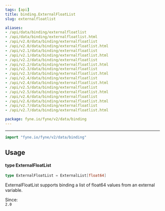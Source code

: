 ```yaml
---
tags: [api]
title: binding.ExternalFloatList
slug: externalfloatlist

aliases:
- /api/data/binding/externalfloatlist
- /api/data/binding/externalfloatlist.html
- /api/v2.0/data/binding/externalfloatlist
- /api/v2.0/data/binding/externalfloatlist.html
- /api/v2.1/data/binding/externalfloatlist
- /api/v2.1/data/binding/externalfloatlist.html
- /api/v2.2/data/binding/externalfloatlist
- /api/v2.2/data/binding/externalfloatlist.html
- /api/v2.3/data/binding/externalfloatlist
- /api/v2.3/data/binding/externalfloatlist.html
- /api/v2.4/data/binding/externalfloatlist
- /api/v2.4/data/binding/externalfloatlist.html
- /api/v2.5/data/binding/externalfloatlist
- /api/v2.5/data/binding/externalfloatlist.html
- /api/v2.6/data/binding/externalfloatlist
- /api/v2.6/data/binding/externalfloatlist.html
- /api/v2.7/data/binding/externalfloatlist
- /api/v2.7/data/binding/externalfloatlist.html

package: fyne.io/fyne/v2/data/binding
---
```



---
```go
import "fyne.io/fyne/v2/data/binding"
```

## Usage

#### type ExternalFloatList

```go
type ExternalFloatList = ExternalList[float64]
```

ExternalFloatList supports binding a list of float64 values from an external variable.


<div class="since">Since: <code>
2.0</code></div>
